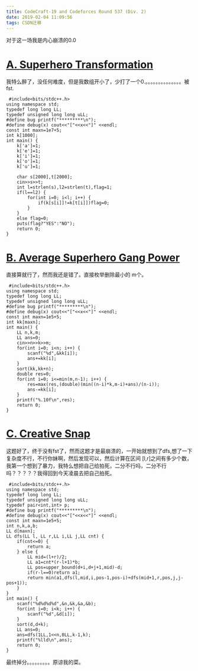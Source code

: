 ```yaml
---
title: CodeCraft-19 and Codeforces Round 537 (Div. 2)
date: 2019-02-04 11:09:56
tags: CSDN迁移
---
```

  对于这一场我是内心崩溃的0.0

 
# [A. Superhero Transformation](http://codeforces.com/contest/1111/problem/A)

 我特么醉了，没任何难度，但是我数组开小了，少打了一个0.。。。。。。。。。。。。。。被fst.

 
```
 #include<bits/stdc++.h>
using namespace std;
typedef long long LL;
typedef unsigned long long uLL;
#define bug printf("*********\n");
#define debug(x) cout<<"["<<x<<"]" <<endl;
const int maxn=1e7+5;
int k[1000];
int main() {
    k['a']=1;
    k['e']=1;
    k['i']=1;
    k['o']=1;
    k['u']=1;

    char s[2000],t[2000];
    cin>>s>>t;
    int l=strlen(s),l2=strlen(t),flag=1;
    if(l==l2) {
        for(int i=0; i<l; i++) {
            if(k[s[i]]!=k[t[i]])flag=0;
        }
    }
    else flag=0;
    puts(flag?"YES":"NO");
    return 0;
}
```
 
# [B. Average Superhero Gang Power](http://codeforces.com/contest/1111/problem/B)

 直接算就行了，然而我还是错了。直接枚举删除最小的 m个。

 
```
 #include<bits/stdc++.h>
using namespace std;
typedef long long LL;
typedef unsigned long long uLL;
#define bug printf("*********\n");
#define debug(x) cout<<"["<<x<<"]" <<endl;
const int maxn=1e5+5;
int kk[maxn];
int main() {
    LL n,k,m;
    LL ans=0;
    cin>>n>>k>>m;
    for(int i=0; i<n; i++) {
        scanf("%d",&kk[i]);
        ans+=kk[i];
    }
    sort(kk,kk+n);
    double res=0;
    for(int i=0; i<=min(m,n-1); i++) {
        res=max(res,(double)(min((n-i)*k,m-i)+ans)/(n-i));
        ans-=kk[i];
    }
    printf("%.10f\n",res);
    return 0;
}
```
 
# [C. Creative Snap](http://codeforces.com/contest/1111/problem/C)

 这题好了，终于没有fst了，然而这题才是最崩溃的，一开始就想到了dfs,想了一下复杂度不行，不行你妹啊，然后发现可以，然后计算在区间 [l,r]之间有多少个数，我第一个想到了暴力，我特么想把自己给拍死，二分不行吗，二分不行吗？？？？？我得回到今天凌晨去把自己拍死。

 
```
 #include<bits/stdc++.h>
using namespace std;
typedef long long LL;
typedef unsigned long long uLL;
typedef pair<int,int> p;
#define bug printf("*********\n");
#define debug(x) cout<<"["<<x<<"]" <<endl;
const int maxn=1e5+5;
int n,k,a,b;
LL d[maxn];
LL dfs(LL l, LL r,LL i,LL j,LL cnt) {
    if(cnt<=0) {
        return a;
    } else {
        LL mid=(l+r)/2;
        LL a1=cnt*(r-l+1)*b;
        LL pos=upper_bound(d+i,d+j+1,mid)-d;
        if(r-l==0)return a1;
        return min(a1,dfs(l,mid,i,pos-1,pos-i)+dfs(mid+1,r,pos,j,j-pos+1));
    }
}
int main() {
    scanf("%d%d%d%d",&n,&k,&a,&b);
    for(int i=0; i<k; i++) {
        scanf("%d",&d[i]);
    }
    sort(d,d+k);
    LL ans=0;
    ans=dfs(1LL,1<<n,0LL,k-1,k);
    printf("%lld\n",ans);
    return 0;
}
```
 最终掉分。。。。。。。。。原谅我的菜。

   
 